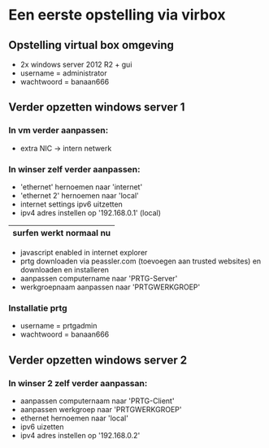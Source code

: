 # Een eerste opstelling via virbox
## Opstelling virtual box omgeving
* 2x windows server 2012 R2 + gui
* username = administrator
* wachtwoord = banaan666

## Verder opzetten windows server 1

### In vm verder aanpassen:
* extra NIC -> intern netwerk

### In winser zelf verder aanpassen:
* 'ethernet' hernoemen naar 'internet'
* 'ethernet 2' hernoemen naar 'local'
* internet settings ipv6 uitzetten
* ipv4 adres instellen op '192.168.0.1' (local)

| **surfen werkt normaal nu** |
| --- |
* javascript enabled in internet explorer
* prtg downloaden via peassler.com (toevoegen aan trusted websites) en downloaden en installeren
* aanpassen computername naar 'PRTG-Server'
* werkgroepnaam aanpassen naar 'PRTGWERKGROEP'

### Installatie prtg
* username = prtgadmin
* wachtwoord = banaan666

## Verder opzetten windows server 2

### In winser 2 zelf verder aanpassan:
* aanpassen computernaam naar 'PRTG-Client'
* aanpassen werkgroep naar 'PRTGWERKGROEP'
* ethernet hernoemen naar 'local'
* ipv6 uizetten
* ipv4 adres instellen op '192.168.0.2'
